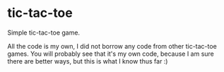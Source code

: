 # tic-tac-toe

Simple tic-tac-toe game. 

All the code is my own, I did not borrow any code from other tic-tac-toe games. 
You will probably see that it's my own code, because I am sure there are better ways, but this is what I know thus far :)

